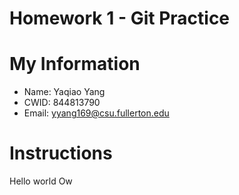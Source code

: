 # Homework 1 - Git Practice

# My Information

* Name: Yaqiao Yang
* CWID: 844813790
* Email: yyang169@csu.fullerton.edu

# Instructions

Hello world Ow
